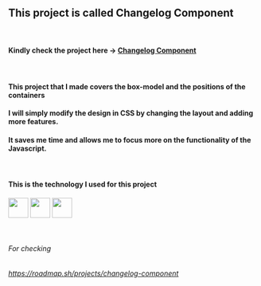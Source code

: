 ## This project is called Changelog Component
&nbsp;

#### Kindly check the project here &rarr; <a href="https://yasserdalal.github.io/Small_Projects_Part_1/Project-5/Changelog.html">Changelog Component</a>

&nbsp;
#### This project that I made covers the box-model and the positions of the containers
#### I will simply modify the design in CSS by changing the layout and adding more features.
#### It saves me time and allows me to focus more on the functionality of the Javascript. 

&nbsp; 

#### This is the technology I used for this project 
  <p align="left">
    <img src="https://cdn.jsdelivr.net/gh/devicons/devicon/icons/html5/html5-original.svg" width="40" height="40"/>
    <img src="https://cdn.jsdelivr.net/gh/devicons/devicon/icons/css3/css3-original.svg" width="40" height="40"/>
    <img src="https://cdn.jsdelivr.net/gh/devicons/devicon/icons/javascript/javascript-original.svg" width="40" height="40"/>
  </p>

&nbsp;


###### For checking
###### https://roadmap.sh/projects/changelog-component
